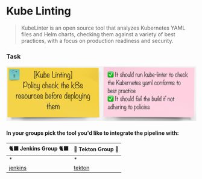# Kube Linting
> KubeLinter is an open source tool that analyzes Kubernetes YAML files and Helm charts, checking them against a variety of best practices, with a focus on production readiness and security.

### Task
![task-kube-lint](./images/task-kube-lint.png)

#### In your groups pick the tool you'd like to integrate the pipeline with:

| 🐈‍⬛ **Jenkins Group** 🐈‍⬛  |  🐅 **Tekton Group** 🐅 |
|-----------------------|----------------------------|
| *  | *  |
| [jenkins](3-revenge-of-the-automated-testing/5a-jenkins.md) | [tekton](3-revenge-of-the-automated-testing/5b-tekton.md) |